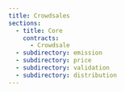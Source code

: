 ```yaml
---
title: Crowdsales
sections:
  - title: Core
    contracts:
      - Crowdsale
  - subdirectory: emission
  - subdirectory: price
  - subdirectory: validation
  - subdirectory: distribution
---
```

